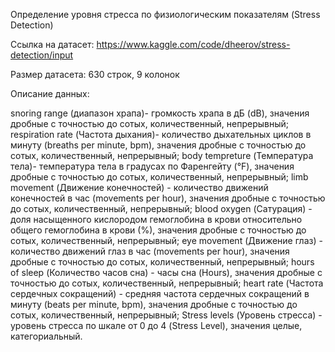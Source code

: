 Определение уровня стресса по физиологическим показателям (Stress Detection)

Ссылка на датасет:
https://www.kaggle.com/code/dheerov/stress-detection/input

Размер датасета: 630 строк, 9 колонок


Описание данных:
    
snoring range (диапазон храпа)- громкость храпа в дБ (dB), значения дробные с точностью до сотых, количественный, непрерывный;
respiration rate (Частота дыхания)- количество дыхательных циклов в минуту (breaths per minute, bpm), значения дробные с точностью до сотых, количественный, непрерывный;
body tempreture (Температура тела)- температура тела в градусах по Фаренгейту (°F), значения дробные с точностью до сотых, количественный, непрерывный;
limb movement (Движение конечностей) - количество движений конечностей в час (movements per hour), значения дробные с точностью до сотых, количественный, непрерывный;
blood oxygen (Сатурация) - доля насыщенного кислородом гемоглобина в крови относительно общего гемоглобина в крови (%), значения дробные с точностью до сотых, количественный, непрерывный;
eye movement (Движение глаз) - количество движений глаз в час (movements per hour), значения дробные с точностью до сотых, количественный, непрерывный;
hours of sleep (Количество часов сна) - часы сна (Hours), значения дробные с точностью до сотых, количественный, непрерывный;
heart rate (Частота сердечных сокращений) - средняя частота сердечных сокращений в минуту (beats per minute, bpm), значения дробные с точностью до сотых, количественный, непрерывный;
Stress levels (Уровень стресса) - уровень стресса по шкале от 0 до 4 (Stress Level), значения целые, категориальный.
